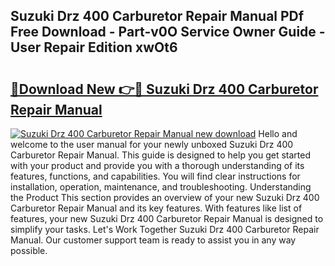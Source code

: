 ## Suzuki Drz 400 Carburetor Repair Manual PDf Free Download - Part-v0O Service Owner Guide - User Repair Edition xwOt6

# <h2><a href="http://bc47429.oget.top/?id=Suzuki+Drz+400+Carburetor+Repair+Manual">🔗Download New 👉🔴 Suzuki Drz 400 Carburetor Repair Manual</a></h2>

[![Suzuki Drz 400 Carburetor Repair Manual new download](https://i.imgur.com/5g1atiW.png)](http://bc47429.oget.top/?id=Suzuki+Drz+400+Carburetor+Repair+Manual)
Hello and welcome to the user manual for your newly unboxed Suzuki Drz 400 Carburetor Repair Manual. This guide is designed to help you get started with your product and provide you with a thorough understanding of its features, functions, and capabilities. You will find clear instructions for installation, operation, maintenance, and troubleshooting. Understanding the Product This section provides an overview of your new Suzuki Drz 400 Carburetor Repair Manual and its key features. With features like list of features, your new Suzuki Drz 400 Carburetor Repair Manual is designed to simplify your tasks. Let's Work Together Suzuki Drz 400 Carburetor Repair Manual. Our customer support team is ready to assist you in any way possible.
